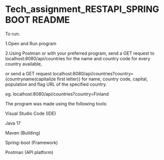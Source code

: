 # Tech_assignment_RESTAPI_SPRINGBOOT README

To run:

1.Open and Run program

2.Using Postman or with your preferred program, send a GET request to localhost:8080/api/countries for the name and country code for every country available,

   or send a GET request localhost:8080/api/countries?country={countryname(capitalize first letter)} for name, country code, capital, population and flag URL
   of the specified country.
  
   eg. localhost:8080/api/countries?country=Finland
  
 The program was made using the following tools:
 
 Visual Studio Code (IDE)
 
 Java 17
 
 Maven (Building)
 
 Spring-boot (Framework)
 
 Postman (API platform)

